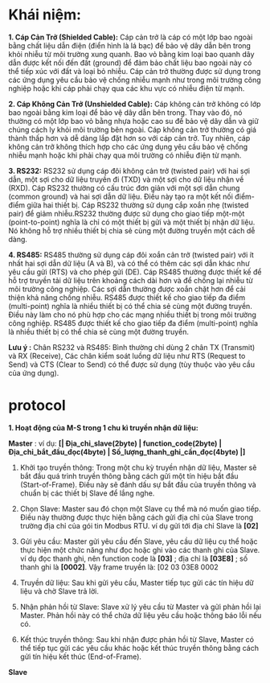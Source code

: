# Khái niệm:
**1. Cáp Cản Trở (Shielded Cable):**
Cáp cản trở là cáp có một lớp bao ngoài bằng chất liệu dẫn điện (điển hình là lá bạc) để bảo vệ dây dẫn bên trong khỏi nhiễu từ môi trường xung quanh.
Bao vỏ bằng kim loại bao quanh dây dẫn được kết nối đến đất (ground) để đảm bảo chất liệu bao ngoài này có thể tiếp xúc với đất và loại bỏ nhiễu.
Cáp cản trở thường được sử dụng trong các ứng dụng yêu cầu bảo vệ chống nhiễu mạnh như trong môi trường công nghiệp hoặc khi cáp phải chạy qua các khu vực có nhiễu điện từ mạnh.

**2. Cáp Không Cản Trở (Unshielded Cable):**
Cáp không cản trở không có lớp bao ngoài bằng kim loại để bảo vệ dây dẫn bên trong. Thay vào đó, nó thường có một lớp bao vỏ bằng nhựa hoặc cao su để bảo vệ dây dẫn và giữ chúng cách ly khỏi môi trường bên ngoài.
Cáp không cản trở thường có giá thành thấp hơn và dễ dàng lắp đặt hơn so với cáp cản trở.
Tuy nhiên, cáp không cản trở không thích hợp cho các ứng dụng yêu cầu bảo vệ chống nhiễu mạnh hoặc khi phải chạy qua môi trường có nhiễu điện từ mạnh.

**3. RS232:**
RS232 sử dụng cáp đôi không cản trở (twisted pair) với hai sợi dẫn, một sợi cho dữ liệu truyền đi (TXD) và một sợi cho dữ liệu nhận về (RXD).
Cáp RS232 thường có cấu trúc đơn giản với một sợi dẫn chung (common ground) và hai sợi dẫn dữ liệu. Điều này tạo ra một kết nối điểm-điểm giữa hai thiết bị.
Cáp RS232 thường sử dụng cắp xoắn nhẹ (twisted pair) để giảm nhiễu.RS232 thường được sử dụng cho giao tiếp một-một (point-to-point) nghĩa là chỉ có một thiết bị gửi và một thiết bị nhận dữ liệu. Nó không hỗ trợ nhiều thiết bị chia sẻ cùng một đường truyền một cách dễ dàng.

**4. RS485:**
RS485 thường sử dụng cáp đôi xoắn cản trở (twisted pair) với ít nhất hai sợi dẫn dữ liệu (A và B), và có thể có thêm các sợi dẫn khác như yêu cầu gửi (RTS) và cho phép gửi (DE).
Cáp RS485 thường được thiết kế để hỗ trợ truyền tải dữ liệu trên khoảng cách dài hơn và để chống lại nhiễu từ môi trường công nghiệp. Các sợi dẫn thường được xoắn chặt hơn để cải thiện khả năng chống nhiễu. RS485 được thiết kế cho giao tiếp đa điểm (multi-point) nghĩa là nhiều thiết bị có thể chia sẻ cùng một đường truyền. Điều này làm cho nó phù hợp cho các mạng nhiều thiết bị trong môi trường công nghiệp. RS485 được thiết kế cho giao tiếp đa điểm (multi-point) nghĩa là nhiều thiết bị có thể chia sẻ cùng một đường truyền.

**Lưu ý :** Chân RS232 và RS485: Bình thường chỉ dùng 2 chân TX (Transmit) và RX (Receive), Các chân kiểm soát luồng dữ liệu như RTS (Request to Send) và CTS (Clear to Send) có thể được sử dụng (tùy thuộc vào yêu cầu của ứng dụng).
# protocol
**1. Hoạt động của M-S trong 1 chu kì truyền nhận dữ liệu:**

**Master** : ví dụ:   **[| Địa_chỉ_slave(2byte) | function_code(2byte) | Địa_chỉ_bắt_đầu_đọc(4byte) | Số_lượng_thanh_ghi_cần_đọc(4byte) |]**

  1. Khởi tạo truyền thông: Trong một chu kỳ truyền nhận dữ liệu, Master sẽ bắt đầu quá trình truyền thông bằng cách gửi một tín hiệu bắt đầu (Start-of-Frame). Điều này sẽ đánh dấu sự bắt đầu của truyền thông và chuẩn bị các thiết bị Slave để lắng nghe.

  2. Chọn Slave: Master sau đó chọn một Slave cụ thể mà nó muốn giao tiếp. Điều này thường được thực hiện bằng cách gửi địa chỉ của Slave trong trường địa chỉ của gói tin Modbus RTU. ví dụ gửi tới địa chỉ Slave là **[02]**

  3. Gửi yêu cầu: Master gửi yêu cầu đến Slave, yêu cầu dữ liệu cụ thể hoặc thực hiện một chức năng như đọc hoặc ghi vào các thanh ghi của Slave. ví dụ đọc thanh ghi, nên function code là **[03]** ; địa chỉ là **[03E8]** ; số thanh ghi là **[0002]**. Vậy frame truyền là: [02 03 03E8 0002

  4. Truyền dữ liệu: Sau khi gửi yêu cầu, Master tiếp tục gửi các tín hiệu dữ liệu và chờ Slave trả lời. 

  5. Nhận phản hồi từ Slave: Slave xử lý yêu cầu từ Master và gửi phản hồi lại Master. Phản hồi này có thể chứa dữ liệu yêu cầu hoặc thông báo lỗi nếu có.

  6. Kết thúc truyền thông: Sau khi nhận được phản hồi từ Slave, Master có thể tiếp tục gửi các yêu cầu khác hoặc kết thúc truyền thông bằng cách gửi tín hiệu kết thúc (End-of-Frame).

**Slave**
